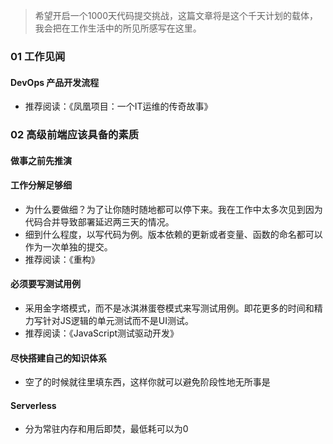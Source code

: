 > 希望开启一个1000天代码提交挑战，这篇文章将是这个千天计划的载体，我会把在工作生活中的所见所感写在这里。

### 01 工作见闻
#### DevOps 产品开发流程
- 推荐阅读：《凤凰项目：一个IT运维的传奇故事》

### 02 高级前端应该具备的素质

#### 做事之前先推演

#### 工作分解足够细
- 为什么要做细？为了让你随时随地都可以停下来。我在工作中太多次见到因为代码合并导致部署延迟两三天的情况。
- 细到什么程度，以写代码为例。版本依赖的更新或者变量、函数的命名都可以作为一次单独的提交。
- 推荐阅读：《重构》

#### 必须要写测试用例
- 采用金字塔模式，而不是冰淇淋蛋卷模式来写测试用例。即花更多的时间和精力写针对JS逻辑的单元测试而不是UI测试。
- 推荐阅读：《JavaScript测试驱动开发》

#### 尽快搭建自己的知识体系
- 空了的时候就往里填东西，这样你就可以避免阶段性地无所事是

#### Serverless
- 分为常驻内存和用后即焚，最低耗可以为0
